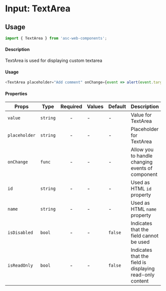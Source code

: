 # Input: TextArea

## Usage

```js
import { TextArea } from 'asc-web-components';
```

#### Description

TextArea is used for displaying custom textarea

#### Usage

```js
<TextArea placeholder="Add comment" onChange={event => alert(event.target.value) value='value' />
```

#### Properties

| Props                  | Type     | Required | Values                       | Default | Description                                                                                            |
| ---------------------- | -------- | :------: | ---------------------------- | ------- | ------------------------------------------------------------------------------------------------------ |
| `value`                   | `string` |    -     | -                            | -       | Value for TextArea                                                                             |
| `placeholder`                   | `string` |    -     | -                            | -       | Placeholder for TextArea                                                                             |
| `onChange`                 | `func` |    -     | -                            | -       | Allow you to handle changing events of component
| `id`                   | `string` |    -     | -                              | -       | Used as HTML `id` property                                                                             |
| `name`                 | `string` |    -     | -                              | -       | Used as HTML `name` property                                                                                                                                                         |                                                              |
| `isDisabled`           | `bool`   |    -     | -                              | `false` | Indicates that the field cannot be used                     |
| `isReadOnly`           | `bool`   |    -     | -                              | `false` | Indicates that the field is displaying read-only content|